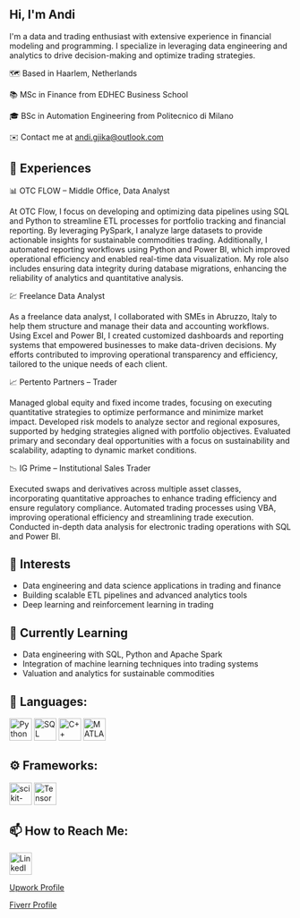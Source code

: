 Hi, I'm Andi
---

I'm a data and trading enthusiast with extensive experience in financial modeling and programming. I specialize in leveraging data engineering and analytics to drive decision-making and optimize trading strategies.

🗺️ Based in Haarlem, Netherlands

📚 MSc in Finance from EDHEC Business School

🎓 BSc in Automation Engineering from Politecnico di Milano

✉️ Contact me at andi.gjika@outlook.com

📄 Experiences
---


📊 OTC FLOW – Middle Office, Data Analyst

At OTC Flow, I focus on developing and optimizing data pipelines using SQL and Python to streamline ETL processes for portfolio tracking and financial reporting. By leveraging PySpark, I analyze large datasets to provide actionable insights for sustainable commodities trading. Additionally, I automated reporting workflows using Python and Power BI, which improved operational efficiency and enabled real-time data visualization. My role also includes ensuring data integrity during database migrations, enhancing the reliability of analytics and quantitative analysis.

💹 Freelance Data Analyst

As a freelance data analyst, I collaborated with SMEs in Abruzzo, Italy to help them structure and manage their data and accounting workflows. Using Excel and Power BI, I created customized dashboards and reporting systems that empowered businesses to make data-driven decisions. My efforts contributed to improving operational transparency and efficiency, tailored to the unique needs of each client.

📈 Pertento Partners – Trader

Managed global equity and fixed income trades, focusing on executing quantitative strategies to optimize performance and minimize market impact. Developed risk models to analyze sector and regional exposures, supported by hedging strategies aligned with portfolio objectives. Evaluated primary and secondary deal opportunities with a focus on sustainability and scalability, adapting to dynamic market conditions.

📉 IG Prime – Institutional Sales Trader

Executed swaps and derivatives across multiple asset classes, incorporating quantitative approaches to enhance trading efficiency and ensure regulatory compliance. Automated trading processes using VBA, improving operational efficiency and streamlining trade execution. Conducted in-depth data analysis for electronic trading operations with SQL and Power BI.


👀 **Interests**
---

- Data engineering and data science applications in trading and finance
- Building scalable ETL pipelines and advanced analytics tools
- Deep learning and reinforcement learning in trading

🌱 **Currently Learning**
---

- Data engineering with SQL, Python and Apache Spark
- Integration of machine learning techniques into trading systems
- Valuation and analytics for sustainable commodities


🔨 **Languages**:
---

<p>
  <a href="https://www.python.org/"><img src="https://cdn.jsdelivr.net/gh/devicons/devicon/icons/python/python-original.svg" width="40" height="40" alt="Python" /></a>
  <a href="https://www.sql.org/"><img src="https://cdn.jsdelivr.net/gh/devicons/devicon/icons/mysql/mysql-original.svg" width="40" height="40" alt="SQL" /></a>
  <a href="https://en.wikipedia.org/wiki/C%2B%2B"><img src="https://cdn.jsdelivr.net/gh/devicons/devicon/icons/cplusplus/cplusplus-original.svg" width="40" height="40" alt="C++" /></a>
  <a href="https://www.mathworks.com/products/matlab.html"><img src="https://cdn.jsdelivr.net/gh/devicons/devicon/icons/matlab/matlab-original.svg" width="40" height="40" alt="MATLAB" /></a>
</p>


⚙️ **Frameworks**:
---

<p>
  <a href="https://scikit-learn.org/"><img src="https://cdn.jsdelivr.net/gh/devicons/devicon/icons/scikitlearn/scikitlearn-original.svg" width="40" height="40" alt="scikit-learn" /></a>
  <a href="https://www.tensorflow.org/"><img src="https://cdn.jsdelivr.net/gh/devicons/devicon/icons/tensorflow/tensorflow-original.svg" width="40" height="40" alt="TensorFlow" /></a>
</p>


📫 **How to Reach Me**:
---

<p>
  <a href="https://www.linkedin.com/in/andi-gjika-887538b8/"><img src="https://cdn.jsdelivr.net/gh/devicons/devicon/icons/linkedin/linkedin-original.svg" width="40" height="40" alt="LinkedIn" /></a>
</p>

<p>
  <a href="https://www.upwork.com/freelancers/~01863a3bc23f4f77c4" target="_blank">Upwork Profile</a>
</p>


<p>
  <a href="https://www.fiverr.com/andigjika185/buying?source=avatar_menu_profile" target="_blank">Fiverr Profile</a>
</p>





